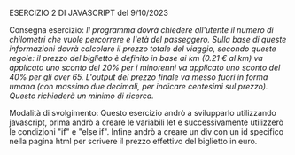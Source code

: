 ESERCIZIO 2  DI JAVASCRIPT del 9/10/2023

Consegna esercizio: 
*Il programma dovrà chiedere all'utente il numero di chilometri che vuole percorrere e l'età del passeggero.
Sulla base di queste informazioni dovrà calcolare il prezzo totale del viaggio, secondo queste regole:
il prezzo del biglietto è definito in base ai km (0.21 € al km)
va applicato uno sconto del 20% per i minorenni
va applicato uno sconto del 40% per gli over 65.
L'output del prezzo finale va messo fuori in forma umana (con massimo due decimali, per indicare centesimi sul prezzo). Questo richiederà un minimo di ricerca.*

Modalità di svolgimento:
Questo esercizio andrò a svilupparlo utilizzando javascript, prima andrò a creare le variabili let e successivamente utilizzerò le condizioni "if" e "else if".
Infine andrò a creare un div con un id specifico nella pagina html per scrivere il prezzo effettivo del biglietto in euro.
